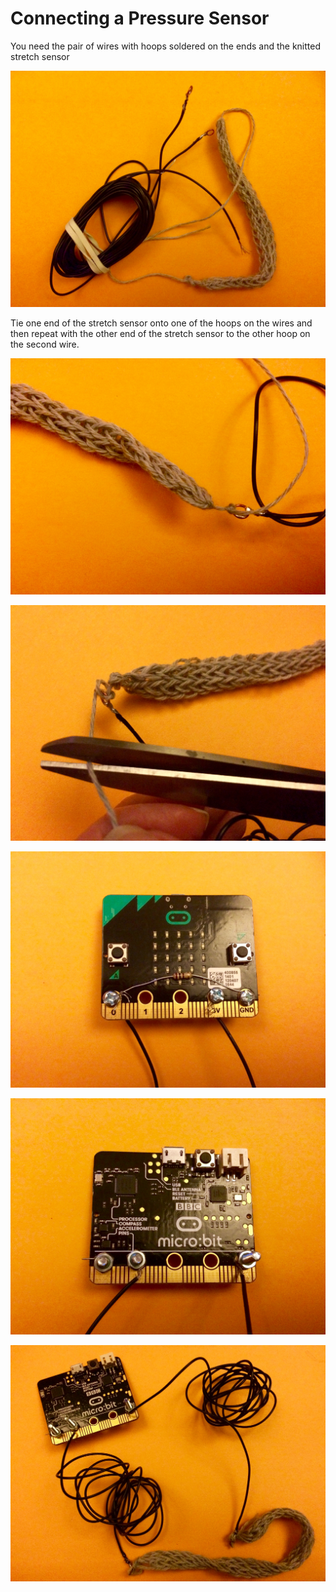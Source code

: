 # Connecting a Pressure Sensor 

You need the pair of wires with hoops soldered on the ends and the knitted stretch sensor

![IMG_3129.jpg](IMG_3129.jpg)

Tie one end of the stretch sensor onto one of the hoops on the wires and then repeat with the other end of the stretch sensor to the other hoop on the second wire.  

![IMG_3142.jpg](IMG_3142.jpg)

![IMG_3145.jpg](IMG_3145.jpg)

![IMG_3146.jpg](IMG_3146.jpg)

![IMG_3148.jpg](IMG_3148.jpg)

![IMG_3149.jpg](IMG_3149.jpg)
